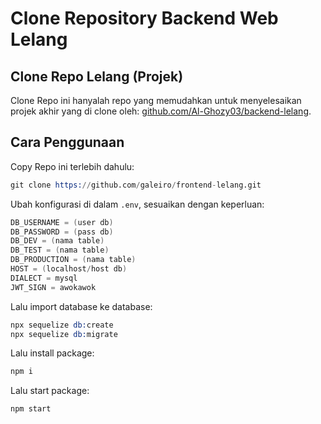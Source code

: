 # Clone Repository Backend Web Lelang## Clone Repo Lelang (Projek)Clone Repo ini hanyalah repo yang memudahkan untuk menyelesaikan projek akhir yang di clone oleh: <a href="https://github.com/Al-Ghozy03/backend-lelang">github.com/Al-Ghozy03/backend-lelang</a>.## Cara PenggunaanCopy Repo ini terlebih dahulu:``` sgit clone https://github.com/galeiro/frontend-lelang.git```Ubah konfigurasi di dalam `.env`, sesuaikan dengan keperluan:``` sDB_USERNAME = (user db)DB_PASSWORD = (pass db)DB_DEV = (nama table)DB_TEST = (nama table)DB_PRODUCTION = (nama table)HOST = (localhost/host db)DIALECT = mysqlJWT_SIGN = awokawok```Lalu import database ke database:``` snpx sequelize db:createnpx sequelize db:migrate```Lalu install package:``` snpm i```Lalu start package:``` snpm start```